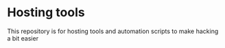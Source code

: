 # Hosting tools
This repository is for hosting tools and automation scripts to make hacking a bit easier

